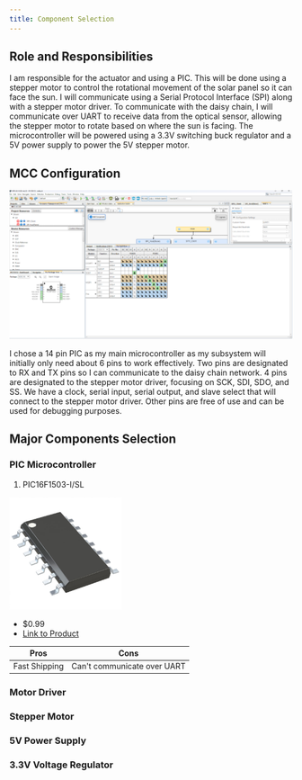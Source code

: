 ```yaml
---
title: Component Selection
---
```

## Role and Responsibilities

I am responsible for the actuator and using a PIC. This will be done using a stepper motor to control the rotational movement of the solar panel so it can face the sun. I will communicate using a Serial Protocol Interface (SPI) along with a stepper motor driver. To communicate with the daisy chain, I will communicate over UART to receive data from the optical sensor, allowing the stepper motor to rotate based on where the sun is facing.  The microcontroller will be powered using a 3.3V switching buck regulator and a 5V power supply to power the 5V stepper motor.

## MCC Configuration

<img src ="https://raw.githubusercontent.com/shonha/EGR314SSH.github.io/refs/heads/main/images/MCC%20CONFIG.png">

I chose a 14 pin PIC as my main microcontroller as my subsystem will initially only need about 6 pins to work effectively. Two pins are designated to RX and TX pins so I can communicate to the daisy chain network. 4 pins are designated to the stepper motor driver, focusing on SCK, SDI, SDO, and SS. We have a clock, serial input, serial output, and slave select that will connect to the stepper motor driver. Other pins are free of use and can be used for debugging purposes.

## Major Components Selection

### PIC Microcontroller
1. PIC16F1503-I/SL
<img src="https://raw.githubusercontent.com/shonha/EGR314SSH.github.io/refs/heads/main/images/PIC16F1503.jpg" width="200" height="200">

* $0.99
* [Link to Product](https://www.digikey.com/en/products/detail/microchip-technology/PIC16F1503-I-SL/2772041)

|Pros               |Cons                      |
|-------------------|--------------------------|
|Fast Shipping      |Can't communicate over UART|

### Motor Driver

### Stepper Motor

### 5V Power Supply

### 3.3V Voltage Regulator
